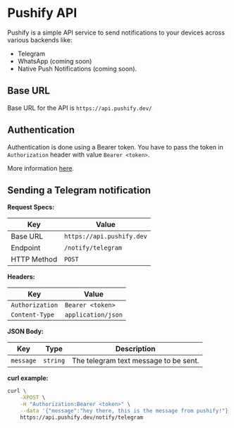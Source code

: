 # Pushify API

Pushify is a simple API service to send notifications to your devices
across various backends like:

- <i class="fa fa-telegram"></i> Telegram
- <i class="fa fa-whatsapp"></i> WhatsApp (coming soon)
- <i class="fa fa-bell"></i> Native Push Notifications (coming soon).

## Base URL

Base URL for the API is `https://api.pushify.dev/`

## Authentication

Authentication is done using a Bearer token. You have to pass the token in
`Authorization` header with value `Bearer <token>`.

More information [here](https://www.oauth.com/oauth2-servers/differences-between-oauth-1-2/bearer-tokens/).

## Sending a Telegram notification

**Request Specs:**

| Key | Value |
|-----|------|
| Base URL  | `https://api.pushify.dev` |
| Endpoint | `/notify/telegram` |
| HTTP Method | `POST` |


**Headers:**

| Key | Value |
| --- | ----- |
| `Authorization` | `Bearer <token>` |
| `Content-Type` | `application/json` |

**JSON Body:**

| Key | Type | Description |
|-----|------|-------------|
| `message` | `string` | The telegram text message to be sent. |

**curl example:**

```sh
curl \
    -XPOST \
    -H "Authorization:Bearer <token>" \
    --data '{"message":"hey there, this is the message from pushify!"}' \
    https://api.pushify.dev/notify/telegram
```
